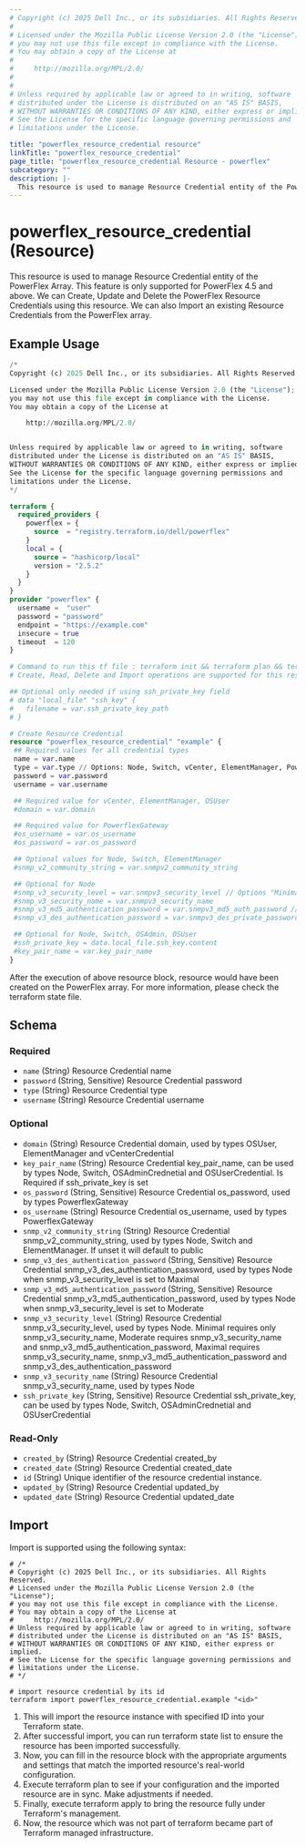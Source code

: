 ```yaml
---
# Copyright (c) 2025 Dell Inc., or its subsidiaries. All Rights Reserved.
# 
# Licensed under the Mozilla Public License Version 2.0 (the "License");
# you may not use this file except in compliance with the License.
# You may obtain a copy of the License at
# 
#     http://mozilla.org/MPL/2.0/
# 
# 
# Unless required by applicable law or agreed to in writing, software
# distributed under the License is distributed on an "AS IS" BASIS,
# WITHOUT WARRANTIES OR CONDITIONS OF ANY KIND, either express or implied.
# See the License for the specific language governing permissions and
# limitations under the License.

title: "powerflex_resource_credential resource"
linkTitle: "powerflex_resource_credential"
page_title: "powerflex_resource_credential Resource - powerflex"
subcategory: ""
description: |-
  This resource is used to manage Resource Credential entity of the PowerFlex Array. This feature is only supported for PowerFlex 4.5 and above. We can Create, Update and Delete the PowerFlex Resource Credentials using this resource. We can also Import an existing Resource Credentials from the PowerFlex array.
---
```


# powerflex_resource_credential (Resource)

This resource is used to manage Resource Credential entity of the PowerFlex Array. This feature is only supported for PowerFlex 4.5 and above. We can Create, Update and Delete the PowerFlex Resource Credentials using this resource. We can also Import an existing Resource Credentials from the PowerFlex array.

## Example Usage

```terraform
/*
Copyright (c) 2025 Dell Inc., or its subsidiaries. All Rights Reserved.

Licensed under the Mozilla Public License Version 2.0 (the "License");
you may not use this file except in compliance with the License.
You may obtain a copy of the License at

    http://mozilla.org/MPL/2.0/


Unless required by applicable law or agreed to in writing, software
distributed under the License is distributed on an "AS IS" BASIS,
WITHOUT WARRANTIES OR CONDITIONS OF ANY KIND, either express or implied.
See the License for the specific language governing permissions and
limitations under the License.
*/

terraform {
  required_providers {
    powerflex = {
      source  = "registry.terraform.io/dell/powerflex"
    }
    local = {
      source = "hashicorp/local"
      version = "2.5.2"
    }
  }
}
provider "powerflex" {
  username =  "user"
  password = "password"
  endpoint = "https://example.com"
  insecure = true
  timeout  = 120
}

# Command to run this tf file : terraform init && terraform plan && terraform apply
# Create, Read, Delete and Import operations are supported for this resource

## Optional only needed if using ssh_private_key field
# data "local_file" "ssh_key" {
#   filename = var.ssh_private_key_path
# }

# Create Resource Credential
resource "powerflex_resource_credential" "example" {
 ## Required values for all credential types
 name = var.name
 type = var.type // Options: Node, Switch, vCenter, ElementManager, PowerflexGateway, PresentationServer, OSAdmin, OSUser
 password = var.password
 username = var.username

 ## Required value for vCenter, ElementManager, OSUser
 #domain = var.domain

 ## Required value for PowerflexGateway
 #os_username = var.os_username
 #os_password = var.os_password

 ## Optional values for Node, Switch, ElementManager
 #snmp_v2_community_string = var.snmpv2_community_string

 ## Optional for Node
 #snmp_v3_security_level = var.snmpv3_security_level // Options "Minimal", "Moderate", or "Maximal"
 #snmp_v3_security_name = var.snmpv3_security_name
 #snmp_v3_md5_authentication_password = var.snmpv3_md5_auth_password // required for level "Moderate" and "Maximal"
 #snmp_v3_des_authentication_password = var.snmpv3_des_private_password // required for level "Maximal"

 ## Optional for Node, Switch, OSAdmin, OSUser
 #ssh_private_key = data.local_file.ssh_key.content
 #key_pair_name = var.key_pair_name
}
```

After the execution of above resource block, resource would have been created on the PowerFlex array. For more information, please check the terraform state file.

<!-- schema generated by tfplugindocs -->
## Schema

### Required

- `name` (String) Resource Credential name
- `password` (String, Sensitive) Resource Credential password
- `type` (String) Resource Credential type
- `username` (String) Resource Credential username

### Optional

- `domain` (String) Resource Credential domain, used by types OSUser, ElementManager and vCenterCredential
- `key_pair_name` (String) Resource Credential key_pair_name, can be used by types Node, Switch, OSAdminCrednetial and OSUserCredential. Is Required if ssh_private_key is set
- `os_password` (String, Sensitive) Resource Credential os_password, used by types PowerflexGateway
- `os_username` (String) Resource Credential os_username, used by types PowerflexGateway
- `snmp_v2_community_string` (String) Resource Credential snmp_v2_community_string, used by types Node, Switch and ElementManager. If unset it will default to public
- `snmp_v3_des_authentication_password` (String, Sensitive) Resource Credential snmp_v3_des_authentication_password, used by types Node when snmp_v3_security_level is set to Maximal
- `snmp_v3_md5_authentication_password` (String, Sensitive) Resource Credential snmp_v3_md5_authentication_password, used by types Node when snmp_v3_security_level is set to Moderate
- `snmp_v3_security_level` (String) Resource Credential snmp_v3_security_level, used by types Node. Minimal requires only snmp_v3_security_name, Moderate requires snmp_v3_security_name and snmp_v3_md5_authentication_password, Maximal requires snmp_v3_security_name, snmp_v3_md5_authentication_password and snmp_v3_des_authentication_password
- `snmp_v3_security_name` (String) Resource Credential snmp_v3_security_name, used by types Node
- `ssh_private_key` (String, Sensitive) Resource Credential ssh_private_key, can be used by types Node, Switch, OSAdminCrednetial and OSUserCredential

### Read-Only

- `created_by` (String) Resource Credential created_by
- `created_date` (String) Resource Credential created_date
- `id` (String) Unique identifier of the resource credential instance.
- `updated_by` (String) Resource Credential updated_by
- `updated_date` (String) Resource Credential updated_date

## Import

Import is supported using the following syntax:

```shell
# /*
# Copyright (c) 2025 Dell Inc., or its subsidiaries. All Rights Reserved.
# Licensed under the Mozilla Public License Version 2.0 (the "License");
# you may not use this file except in compliance with the License.
# You may obtain a copy of the License at
#     http://mozilla.org/MPL/2.0/
# Unless required by applicable law or agreed to in writing, software
# distributed under the License is distributed on an "AS IS" BASIS,
# WITHOUT WARRANTIES OR CONDITIONS OF ANY KIND, either express or implied.
# See the License for the specific language governing permissions and
# limitations under the License.
# */

# import resource credential by its id
terraform import powerflex_resource_credential.example "<id>"
```

1. This will import the resource instance with specified ID into your Terraform state.
2. After successful import, you can run terraform state list to ensure the resource has been imported successfully.
3. Now, you can fill in the resource block with the appropriate arguments and settings that match the imported resource's real-world configuration.
4. Execute terraform plan to see if your configuration and the imported resource are in sync. Make adjustments if needed.
5. Finally, execute terraform apply to bring the resource fully under Terraform's management.
6. Now, the resource which was not part of terraform became part of Terraform managed infrastructure.
